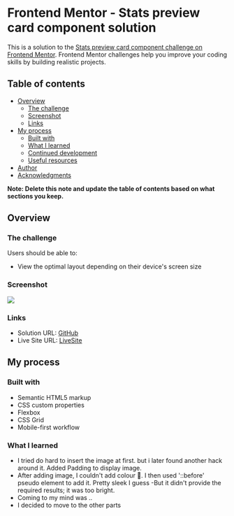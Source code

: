 # Frontend Mentor - Stats preview card component solution

This is a solution to the [Stats preview card component challenge on Frontend Mentor](https://www.frontendmentor.io/challenges/stats-preview-card-component-8JqbgoU62). Frontend Mentor challenges help you improve your coding skills by building realistic projects. 

## Table of contents

- [Overview](#overview)
  - [The challenge](#the-challenge)
  - [Screenshot](#screenshot)
  - [Links](#links)
- [My process](#my-process)
  - [Built with](#built-with)
  - [What I learned](#what-i-learned)
  - [Continued development](#continued-development)
  - [Useful resources](#useful-resources)
- [Author](#author)
- [Acknowledgments](#acknowledgments)

**Note: Delete this note and update the table of contents based on what sections you keep.**

## Overview

### The challenge

Users should be able to:

- View the optimal layout depending on their device's screen size

### Screenshot

![](./screenshot.jpg)

### Links

- Solution URL: [GitHub](https://)
- Live Site URL: [LiveSite](https://)

## My process

### Built with

- Semantic HTML5 markup
- CSS custom properties
- Flexbox
- CSS Grid
- Mobile-first workflow

### What I learned


- I tried do hard to insert the image at first. but i later found another hack around it. Added Padding to display image. 
- After adding image, I couldn't add colour 🤦. I then used '::before' pseudo element to add it. Pretty sleek I guess
-But it didn't provide the required results; it was too bright.
- Coming to my mind was .. 
- I decided to move to the other parts
